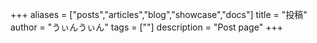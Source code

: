 +++
aliases = ["posts","articles","blog","showcase","docs"]
title = "投稿"
author = "うぃんうぃん"
tags = [""]
description = "Post page"
+++